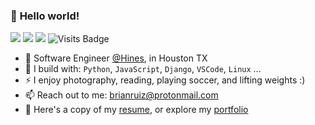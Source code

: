 ### 👋 **Hello world!** 

[<img src="https://img.shields.io/badge/github-%2312100E.svg?&style=for-the-badge&logo=github&logoColor=white&color=black" />](https://github.com/BrianRuizy)
[<img src="https://img.shields.io/badge/gitlab-%2312100E.svg?&style=for-the-badge&logo=gitlab&logoColor=white&color=9b51e0" />](https://github.com/BrianRuizy) 
[<img src="https://img.shields.io/badge/linkedin-%230077B5.svg?&style=for-the-badge&logo=linkedin&logoColor=white" />](https://www.linkedin.com/in/brianruizy/) 
![Visits Badge](https://badges.pufler.dev/visits/brianruizy/brianruizy?style=for-the-badge ) 

- 🏢 Software Engineer [@Hines](https://www.hines.com/), in Houston TX
- 🧰 I build with: `Python`, `JavaScript`, `Django`, `VSCode`, `Linux` ...
- ⚡ I enjoy photography, reading, playing soccer, and lifting weights :)
- 📫 Reach out to me: brianruiz@protonmail.com
- 💼 Here's a copy of my [resume](https://brianruizy.com/Brian-Ruiz-Resume.pdf), or explore my [portfolio](https://brianruizy.com/)
